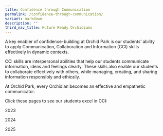 ```yaml
---
title: Confidence through Communication
permalink: /confidence-through-communication/
variant: markdown
description: ""
third_nav_title: Future Ready Orchidians
---
```

<div>
<p>A key enabler of confidence-building at Orchid Park is our students’ ability to apply Communication, Collaboration and Information (CCI) skills effectively in dynamic contexts.</p>
<p>CCI skills are interpersonal abilities that help our students communicate information, ideas and feelings clearly. These skills also enable our students to collaborate effectively with others, while managing, creating, and sharing information responsibly and ethically.</p>
<p>At Orchid Park, every Orchidian becomes an effective and empathetic communicator.</p>
<p>Click these pages to see our students excel in CCI:</p>

2023<br>

2024<br>

2025<br>
	
</div>